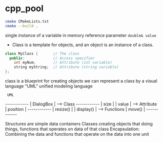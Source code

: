 # cpp_pool

```sh
cmake CMakeLists.txt
cmake --build .
```

single instance of a variable in memory
reference parameter `double& value`



* Class is a template for objects, and an object is an instance of a class.

```cpp
class MyClass {       // The class
  public:             // Access specifier
    int myNum;        // Attribute (int variable)
    string myString;  // Attribute (string variable)
};
```

class is a blueprint for creating objects
we can represent a class by a visual language "UML" unified modeling language

     UML
*------------*
| DialogBox  | --> Class
*------------*
| size       | 
| value      | --> Attribute
| position   |
*------------*
| resize()   |
| display()  | --> Functions
| move()     |
*------------*

Structures are simple data containers
Classes creating objects that doing things, functions that operates on data of that class
Encapsulation:
    Combining the data and functions that operate on the data into one unit

